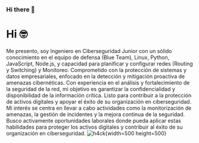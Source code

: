 ### Hi there 👋


# Hi 🤓
Me presento, soy Ingeniero en Ciberseguridad Junior con un sólido conocimiento en el equipo de defensa (Blue Team), Linux, Python, JavaScript, Node.js, y capacidad para planificar y configurar redes (Routing y Switching) y Monitoreo. Comprometido con la protección de sistemas y datos empresariales, enfocado en la detección y mitigación proactiva de amenazas cibernéticas. Con experiencia en el análisis y fortalecimiento de la seguridad de la red, mi objetivo es garantizar la confidencialidad y disponibilidad de la información crítica. Listo para contribuir a la protección de activos digitales y apoyar el éxito de su organización en ciberseguridad. Mi interés se centra en llevar a cabo actividades como la monitorización de amenazas, la gestión de incidentes y la mejora continua de la seguridad. Busco activamente oportunidades laborales donde pueda aplicar estas habilidades para proteger los activos digitales y contribuir al éxito de su organización en ciberseguridad.
![h4ck](https://media.tenor.com/ofYCY_OJQ1kAAAAd/hacker-hack.gif){width=500 height=500}
